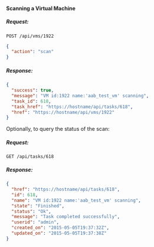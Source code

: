 #### Scanning a Virtual Machine

##### Request:

    POST /api/vms/1922

``` json
{
  "action": "scan"
}
```

##### Response:

``` json
{
  "success": true,
  "message": "VM id:1922 name:'aab_test_vm' scanning",
  "task_id": 618,
  "task_href": "https://hostname/api/tasks/618",
  "href": "https://hostname/api/vms/1922"
}
```

Optionally, to query the status of the scan:

##### Request:

    GET /api/tasks/618

##### Response:

``` json
{
  "href": "https://hostname/api/tasks/618",
  "id": 618,
  "name": "VM id:1922 name:'aab_test_vm' scanning",
  "state": "Finished",
  "status": "Ok",
  "message": "Task completed successfully",
  "userid": "admin",
  "created_on": "2015-05-05T19:37:32Z",
  "updated_on": "2015-05-05T19:37:38Z"
}
```

